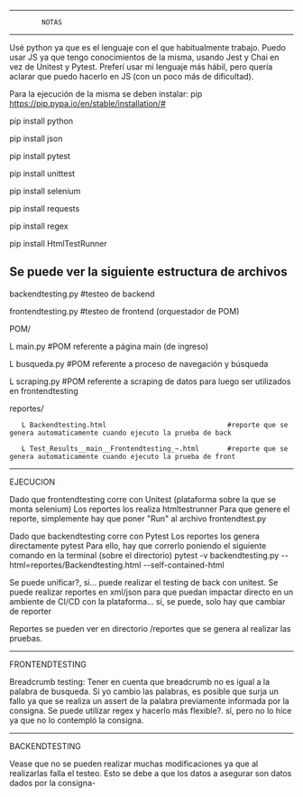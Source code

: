 ----------------------------------------------------
            NOTAS
----------------------------------------------------

Usé python ya que es el lenguaje con el que habitualmente trabajo. Puedo usar JS ya que tengo conocimientos de la misma, usando Jest y Chai en vez de Unitest y Pytest. Preferí usar mi lenguaje más hábil, pero quería aclarar que puedo hacerlo en JS (con un poco más de dificultad).

Para la ejecución de la misma se deben instalar:
pip https://pip.pypa.io/en/stable/installation/#

pip install python

pip install json

pip install pytest

pip install unittest

pip install selenium

pip install requests

pip install regex

pip install HtmlTestRunner


Se puede ver la siguiente estructura de archivos
----------------------------------------------------

backendtesting.py      #testeo de backend

frontendtesting.py     #testeo de frontend (orquestador de POM)

POM/                   

   L main.py           #POM referente a página main (de ingreso)
   
   L busqueda.py       #POM referente a proceso de navegación y búsqueda
   
   L scraping.py       #POM referente a scraping de datos para luego ser utilizados en frontendtesting
   
reportes/

       L Backendtesting.html                              #reporte que se genera automaticamente cuando ejecuto la prueba de back
       
       L Test_Results__main__Frontendtesting_~.html       #reporte que se genera automaticamente cuando ejecuto la prueba de front
       


----------------------------------------------------
EJECUCION

Dado que frontendtesting corre con Unitest (plataforma sobre la que se monta selenium)
Los reportes los realiza htmltestrunner
Para que genere el reporte, simplemente hay que poner "Run" al archivo frontendtest.py

Dado que backendtesting corre con Pytest
Los reportes los genera directamente pytest
Para ello, hay que correrlo poniendo el siguiente comando en la terminal (sobre el directorio)
pytest -v backendtesting.py --html=reportes/Backendtesting.html --self-contained-html

Se puede unificar?, si... puede realizar el testing de back con unitest.
Se puede realizar reportes en xml/json para que puedan impactar directo en un ambiente de CI/CD con la plataforma... sí, se puede, solo hay que cambiar de reporter

Reportes se pueden ver en directorio /reportes que se genera al realizar las pruebas.


----------------------------------------------------
FRONTENDTESTING

Breadcrumb testing: Tener en cuenta que breadcrumb no es igual a la palabra de busqueda.
Si yo cambio las palabras, es posible que surja un fallo ya que se realiza un assert de la palabra previamente informada por la consigna.
Se puede utilizar regex y hacerlo más flexible?. sí, pero no lo hice ya que no lo contempló la consigna.


----------------------------------------------------
BACKENDTESTING

Vease que no se pueden realizar muchas modificaciones ya que al realizarlas falla el testeo.
Esto se debe a que los datos a asegurar son datos dados por la consigna-
